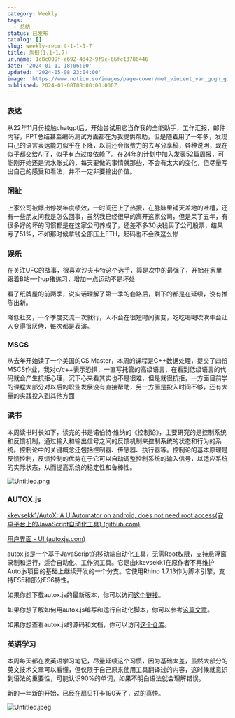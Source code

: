 ```yaml
---
category: Weekly
tags:
  - 总结
status: 已发布
catalog: []
slug: weekly-report-1-1-1-7
title: 周报(1.1-1.7)
urlname: 1c8c009f-e692-4342-9f9c-66fc13786446
date: '2024-01-11 18:06:00'
updated: '2024-05-08 23:04:00'
image: 'https://www.notion.so/images/page-cover/met_vincent_van_gogh_ginoux.jpg'
published: 2024-01-08T08:00:00.000Z
---
```


### 表达


从22年11月份接触chatgpt后，开始尝试用它当作我的全能助手，工作汇报，邮件内容，PPT总结甚至编码测试方面都在为我提供帮助，但是随着用了一年多，发现自己的语言表达能力似乎在下降，以前还会很费力的去写分享稿，各种说明，现在似乎都交给AI了，似乎有点过度依赖了。在24年的计划中加入发表52篇周报，可能刚开始还是流水账式的，每天要做的事情就那些，不会有太大的变化，但尽量写出自己的感受和看法，并不一定非要输出价值。


### 闲扯


上家公司被爆出停发年度绩效，一时间还上了热搜，在脉脉里铺天盖地的吐槽，还有一些朋友问我是怎么回事，虽然我已经很早的离开这家公司，但是呆了五年，有很多好的坏的习惯都是在这家公司养成了，还差不多30块钱买了公司股票，结果亏了51%，不如那时候拿钱全部压上ETH，起码也不会跌这么惨


### 娱乐


在关注UFC的战事，很喜欢沙夫卡特这个选手，算是次中的最强了，开始在家里跟着B站一个up猪练习，增加一点运动不是坏处


看了纸牌屋的前两季，说实话理解了第一季的套路后，剩下的都是在延续，没有推陈出新。


降低社交，一个季度交流一次就行，人不会在很短时间骤变，吃吃喝喝吹吹牛会让人变得很厌倦，每次都是表演。


### MSCS


从去年开始读了一个美国的CS Master，本周的课程是C++数据处理，提交了四份MSCS作业，我对c/c++表示恐惧，一直写托管的高级语言，在看到低级语言的代码就会产生抗拒心理，沉下心来看其实也不是很难，但是就很抗拒，一方面目前学的课程大部分对以后的职业发展没有直接帮助，另一方面是投入时间不够，还有大量的实践投入到其他方面


### 读书


本周读书时长如下，读完的书是诺伯特·维纳的《控制论》，主要研究的是控制系统和反馈机制，通过输入和输出信号之间的反馈机制来控制系统的状态和行为的系统。控制论中的关键概念还包括控制器、传感器、执行器等。控制论的基本原理是反馈控制，反馈控制的优势在于它可以自动调整控制系统的输入信号，以适应系统的实际状态，从而提高系统的稳定性和鲁棒性。


![Untitled.png](https://prod-files-secure.s3.us-west-2.amazonaws.com/5d24fe63-e567-4804-86f9-9fdc62e13082/4d744901-b410-4924-8554-36cce6e9aab7/Untitled.png?X-Amz-Algorithm=AWS4-HMAC-SHA256&X-Amz-Content-Sha256=UNSIGNED-PAYLOAD&X-Amz-Credential=ASIAZI2LB466VRGQLW34%2F20250411%2Fus-west-2%2Fs3%2Faws4_request&X-Amz-Date=20250411T054143Z&X-Amz-Expires=3600&X-Amz-Security-Token=IQoJb3JpZ2luX2VjED0aCXVzLXdlc3QtMiJHMEUCIQDrusIi1vC7%2Fni%2FwrBrs%2FaIhDzTTV%2F6XS4huKYbOKxvOQIgQ4SottMyTjbxaIDg2SCbvdwZ4Ns2oVaeFdhBgZVnY5oqiAQItv%2F%2F%2F%2F%2F%2F%2F%2F%2F%2FARAAGgw2Mzc0MjMxODM4MDUiDNI7wGY81gmKnGu9IyrcA2b%2BGMt2dtHdar6Ge5Ha3Lvs5uffQb0X6aUTUrL0Txo0bwEuFL0DjJbvgMEPDwTyjdj3panHDlA5%2FsNRuHnL1Gd6LfSVoOPtpyZpan8IworO9xyAR2Wdu6gQyS7S53buAOZqR3%2BCDqM9JcFUSLVCnYrk8gJIyVRYmIZleRQDRYbFbLh66h0D9EaIeXGslzjvlfjjBsnq7ucI5MZdluQcnGP0ejv9MCyzk4aj3wlcXuL2ZtTZx%2Ffv%2FUUezMlwGedzAleLmwrc2TSZEDdNOWdnsuZfoOZWF%2BdJyXo8kXlJmqycYdnfOZB0j4PcZCXj5MD%2BCY0FsG8GQw%2FW6faWgRFRSOTzsQSYtBTjUbjyarlEgss3uLCE3R1plQpcchwLQFMKloDq9e4M1G6Az7HniRh%2B5TX7Arf0EU9KHa0hPm9p%2FxQtoaPPa4E0o8fLoj7O%2Fz8uYRabLQw2ctgqD1d2otFQI63gTrkRNdLqc8NHzDFkTj2ki7i6p2B94KSr15BWpe0QEp5F4tmT93jde0xIP8y%2FBWRBXqXW2043U15%2Bfp5bD1S98MszUbxXR9CClSyGMP23Y37Q%2BRTnNU%2BoYCHYtaGf0iX%2BWeZPobuDuaGlvoJDR5KDQ0r97%2BWCzRYRq08IMJfC4r8GOqUBlvKxcCjrHF3JEy6cha5vFz1ON%2B%2F%2BN3Q1gmpzxn49KyAd8Bk38DmNvjI34m6ZWadqTli%2FLKqgbUhDCc%2Ffl6h610h%2FwzvgKefr87UJ6y9%2Bo5%2BO6mN%2FabkF%2BF1gZXVOJA4kHHUe%2F7EvNj2J6ZU9nJpDd4n5%2F3vMNKwkCC68AKsUlUnX2TiZrDh27o7PQmkySGyBljfoNeQbo%2BPNBhujBhP2kW9tKrqG&X-Amz-Signature=c4b91a61354f217acf3b443aab1dcb4709c7363929602aef4d9b76aac83d6a2c&X-Amz-SignedHeaders=host&x-id=GetObject)


### AUTOX.js


[kkevsekk1/AutoX: A UiAutomator on android, does not need root access(安卓平台上的JavaScript自动化工具) (github.com)](https://github.com/kkevsekk1/AutoX)


[用户界面 - UI (autoxjs.com)](http://doc.autoxjs.com/#/ui)


autox.js是一个基于JavaScript的移动端自动化工具，无需Root权限，支持悬浮窗录制和运行，适合自动化、工作流工具。它是由kkevsekk1在原作者不再维护Auto.js项目的基础上继续开发的一个分支。它使用Rhino 1.7.13作为脚本引擎，支持ES5和部分ES6特性。


如果你想下载autox.js的最新版本，你可以访问[这个链接](https://github.com/kkevsekk1/AutoX/releases)。


如果你想了解如何用autox.js编写和运行自动化脚本，你可以参考[这篇文章](https://www.cnblogs.com/ghj1976/p/autoxjs.html)。


如果你想查看autox.js的源码和文档，你可以访问[这个仓库](https://github.com/kkevsekk1/AutoX)。


### 英语学习


本周每天都在发英语学习笔记，尽量延续这个习惯，因为基础太差，虽然大部分的英文技术文章可以看懂，但仅限于自己原来使用工具翻译过的内容，这时候就意识到语法的重要性，可能认识90%的单词，如果不明白语法就会理解错误。


新的一年新的开始，已经在扇贝打卡190天了，过的真快。


![Untitled.jpeg](https://prod-files-secure.s3.us-west-2.amazonaws.com/5d24fe63-e567-4804-86f9-9fdc62e13082/c04d3014-4bd3-4142-a613-19220f0a3512/Untitled.jpeg?X-Amz-Algorithm=AWS4-HMAC-SHA256&X-Amz-Content-Sha256=UNSIGNED-PAYLOAD&X-Amz-Credential=ASIAZI2LB466VRGQLW34%2F20250411%2Fus-west-2%2Fs3%2Faws4_request&X-Amz-Date=20250411T054143Z&X-Amz-Expires=3600&X-Amz-Security-Token=IQoJb3JpZ2luX2VjED0aCXVzLXdlc3QtMiJHMEUCIQDrusIi1vC7%2Fni%2FwrBrs%2FaIhDzTTV%2F6XS4huKYbOKxvOQIgQ4SottMyTjbxaIDg2SCbvdwZ4Ns2oVaeFdhBgZVnY5oqiAQItv%2F%2F%2F%2F%2F%2F%2F%2F%2F%2FARAAGgw2Mzc0MjMxODM4MDUiDNI7wGY81gmKnGu9IyrcA2b%2BGMt2dtHdar6Ge5Ha3Lvs5uffQb0X6aUTUrL0Txo0bwEuFL0DjJbvgMEPDwTyjdj3panHDlA5%2FsNRuHnL1Gd6LfSVoOPtpyZpan8IworO9xyAR2Wdu6gQyS7S53buAOZqR3%2BCDqM9JcFUSLVCnYrk8gJIyVRYmIZleRQDRYbFbLh66h0D9EaIeXGslzjvlfjjBsnq7ucI5MZdluQcnGP0ejv9MCyzk4aj3wlcXuL2ZtTZx%2Ffv%2FUUezMlwGedzAleLmwrc2TSZEDdNOWdnsuZfoOZWF%2BdJyXo8kXlJmqycYdnfOZB0j4PcZCXj5MD%2BCY0FsG8GQw%2FW6faWgRFRSOTzsQSYtBTjUbjyarlEgss3uLCE3R1plQpcchwLQFMKloDq9e4M1G6Az7HniRh%2B5TX7Arf0EU9KHa0hPm9p%2FxQtoaPPa4E0o8fLoj7O%2Fz8uYRabLQw2ctgqD1d2otFQI63gTrkRNdLqc8NHzDFkTj2ki7i6p2B94KSr15BWpe0QEp5F4tmT93jde0xIP8y%2FBWRBXqXW2043U15%2Bfp5bD1S98MszUbxXR9CClSyGMP23Y37Q%2BRTnNU%2BoYCHYtaGf0iX%2BWeZPobuDuaGlvoJDR5KDQ0r97%2BWCzRYRq08IMJfC4r8GOqUBlvKxcCjrHF3JEy6cha5vFz1ON%2B%2F%2BN3Q1gmpzxn49KyAd8Bk38DmNvjI34m6ZWadqTli%2FLKqgbUhDCc%2Ffl6h610h%2FwzvgKefr87UJ6y9%2Bo5%2BO6mN%2FabkF%2BF1gZXVOJA4kHHUe%2F7EvNj2J6ZU9nJpDd4n5%2F3vMNKwkCC68AKsUlUnX2TiZrDh27o7PQmkySGyBljfoNeQbo%2BPNBhujBhP2kW9tKrqG&X-Amz-Signature=30f465d00a5cee9c3105be652b2080ca4986ab08c9a82e13bea12e234d3713e2&X-Amz-SignedHeaders=host&x-id=GetObject)

